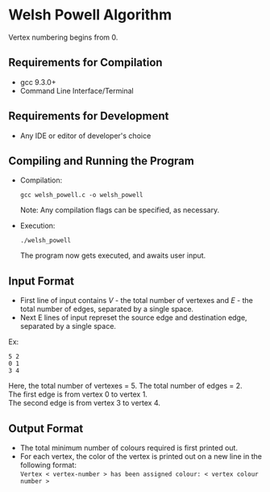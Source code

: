 <!-- Markdown file that is the README.md for implementation of Welsh Powell Algorithm for Graph Coloring with Minimum no. of Colours -->

# Welsh Powell Algorithm

Vertex numbering begins from 0.

## Requirements for Compilation
*	gcc 9.3.0+
*	Command Line Interface/Terminal

## Requirements for Development
*	Any IDE or editor of developer's choice

## Compiling and Running the Program
*	Compilation:
	```
	gcc welsh_powell.c -o welsh_powell
	```
	Note: Any compilation flags can be specified, as necessary.

*	Execution:
	```
	./welsh_powell
	```
	The program now gets executed, and awaits user input.


## Input Format
*	First line of input contains *V* - the total number of vertexes and *E* - the total number of edges, separated by a single space.
*	Next E lines of input represet the source edge and destination edge, separated by a single space.

Ex:
```
5 2
0 1
3 4
```
Here, the total number of vertexes = 5. The total number of edges = 2. <br />
The first edge is from vertex 0 to vertex 1. <br />
The second edge is from vertex 3 to vertex 4. <br />

## Output Format
*	The total minimum number of colours required is first printed out.
*	For each vertex, the color of the vertex is printed out on a new line in the following format: <br />
	```Vertex < vertex-number > has been assigned colour: < vertex colour number >```